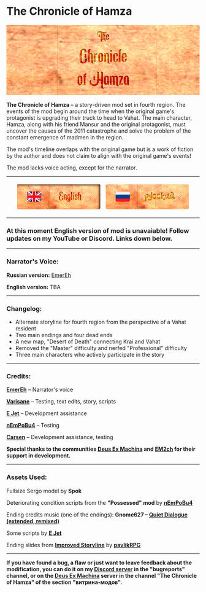 # The Chronicle of Hamza
![tcoh_banner](TCoH/assets/tcoh_banner.png)

**The Chronicle of Hamza** – a story-driven mod set in fourth region. The events of the mod begin around the time when the original game's protagonist is upgrading their truck to head to Vahat. The main character, Hamza, along with his friend Mansur and the original protagonist, must uncover the causes of the 2011 catastrophe and solve the problem of the constant emergence of madmen in the region.

The mod's timeline overlaps with the original game but is a work of fiction by the author and does not claim to align with the original game's events!

The mod lacks voice acting, except for the narrator.

---

<div align="center">
  
![EN Readme](gitassets/en_banner_sel.png)   [![RU Readme](gitassets/ru_banner.png)](https://github.com/stakanyash/The-Chronicle-of-Hamza/blob/main/README.md)

</div>

---

### At this moment English version of mod is unavaiable! Follow updates on my YouTube or Discord. Links down below.

--- 

### Narrator's Voice:

**Russian version:** [EmerEh](https://www.youtube.com/@emerehhhhh)

**English version:** TBA

---  
### Changelog:  

- Alternate storyline for fourth region from the perspective of a Vahat resident  
- Two main endings and four dead ends  
- A new map, "Desert of Death" connecting Krai and Vahat
- Removed the "Master" difficulty and nerfed "Professional" difficulty  
- Three main characters who actively participate in the story  

---  

### **Credits:**  

**[EmerEh](https://www.youtube.com/@emerehhhhh)** – Narrator's voice  

**[Varisane](https://github.com/Varisane)** – Testing, text edits, story, scripts  

**[E Jet](https://github.com/ejetaxeblevich)** – Development assistance  

**[nEmPoBu4](https://github.com/lyokhatankist)** – Testing  

**[Carsen](https://github.com/CarsenStream)** – Development assistance, testing  

**Special thanks to the communities [Deus Ex Machina](https://github.com/DeusExMachinaTeam) and [EM2ch](https://vk.com/em2ch) for their support in development.**  

---  
### **Assets Used:**  

Fullsize Sergo model by **Spok**  

Deteriorating condition scripts from the **"Possessed" mod** by **[nEmPoBu4](https://github.com/lyokhatankist)**  

Ending credits music (one of the endings): **Gnome627 – [Quiet Dialogue (extended, remixed)](https://youtu.be/bhsTFClFSjo)**  

Some scripts by **[E Jet](https://github.com/ejetaxeblevich)**  

Ending slides from **[Improved Storyline](https://github.com/zatinu322/ImprovedStoryline)** by **[pavlikRPG](https://github.com/zatinu322/)**

---
**If you have found a bug, a flaw or just want to leave feedback about the modification, you can do it on my [Discord server](https://discord.gg/5UAjrrsM5B) in the "bugreports" channel, or on the [Deus Ex Machina](https://discord.gg/PVW57kr) server in the channel "The Chronicle of Hamza" of the section "витрина-модов"**.